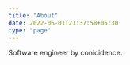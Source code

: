 ```yaml
---
title: "About"
date: 2022-06-01T21:37:58+05:30
type: "page"
---
```


Software engineer by conicidence.
